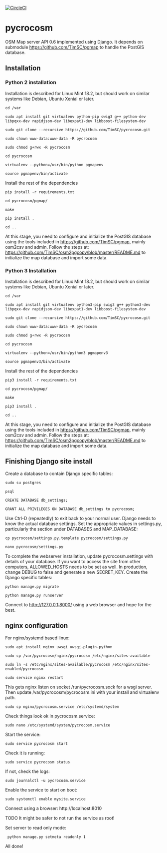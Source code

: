 [![CircleCI](https://circleci.com/gh/TimSC/pycrocosm.svg?style=svg)](https://circleci.com/gh/TimSC/pycrocosm)

# pycrocosm

OSM Map server API 0.6 implemented using Django. It depends on submodule https://github.com/TimSC/pgmap to handle the PostGIS database.

Installation
------------

### Python 2 installation

Installation is described for Linux Mint 18.2, but should work on similar systems like Debian, Ubuntu Xenial or later. 

    cd /var

    sudo apt install git virtualenv python-pip swig3 g++ python-dev libpqxx-dev rapidjson-dev libexpat1-dev libboost-filesystem-dev

    sudo git clone --recursive https://github.com/TimSC/pycrocosm.git

    sudo chown www-data:www-data -R pycrocosm

    sudo chmod g+rwx -R pycrocosm

    cd pycrocosm

    virtualenv --python=/usr/bin/python pgmapenv

    source pgmapenv/bin/activate

Install the rest of the dependencies

    pip install -r requirements.txt

    cd pycrocosm/pgmap/

    make

    pip install .

    cd ..

At this stage, you need to configure and initialize the PostGIS database using the tools included in https://github.com/TimSC/pgmap, mainly osm2csv and admin. Follow the steps at: https://github.com/TimSC/osm2pgcopy/blob/master/README.md to initialize the map database and import some data.

### Python 3 Installation

Installation is described for Linux Mint 18.2, but should work on similar systems like Debian, Ubuntu Xenial or later. 

    cd /var

    sudo apt install git virtualenv python3-pip swig3 g++ python3-dev libpqxx-dev rapidjson-dev libexpat1-dev libboost-filesystem-dev

    sudo git clone --recursive https://github.com/TimSC/pycrocosm.git

    sudo chown www-data:www-data -R pycrocosm

    sudo chmod g+rwx -R pycrocosm

    cd pycrocosm

    virtualenv --python=/usr/bin/python3 pgmapenv3

    source pgmapenv3/bin/activate

Install the rest of the dependencies

    pip3 install -r requirements.txt

    cd pycrocosm/pgmap/

    make

    pip3 install .

    cd ..

At this stage, you need to configure and initialize the PostGIS database using the tools included in https://github.com/TimSC/pgmap, mainly osm2csv and admin. Follow the steps at: https://github.com/TimSC/osm2pgcopy/blob/master/README.md to initialize the map database and import some data.

Finishing Django site install
-----------------------------

Create a database to contain Django specific tables:

    sudo su postgres

    psql

    CREATE DATABASE db_settings;

    GRANT ALL PRIVILEGES ON DATABASE db_settings to pycrocosm;

Use Ctrl-D (repeatedly) to exit back to your normal user. Django needs to know the actual database settings. Set the appropriate values in settings.py, particularly the section under DATABASES and MAP_DATABASE:

    cp pycrocosm/settings.py.template pycrocosm/settings.py

    nano pycrocosm/settings.py

To complete the webserver installation, update pycrocosm.settings with details of your database. If you want to access the site from other computers, ALLOWED_HOSTS needs to be set as well. In production, change DEBUG to false and generate a new SECRET_KEY. Create the Django specific tables:

    python manage.py migrate

    python manage.py runserver

Connect to http://127.0.0.1:8000/ using a web browser and hope for the best.

nginx configuration
-------------------

For nginx/systemd based linux:

    sudo apt install nginx uwsgi uwsgi-plugin-python

    sudo cp /var/pycrocosm/nginx/pycrocosm /etc/nginx/sites-available

    sudo ln -s /etc/nginx/sites-available/pycrocosm /etc/nginx/sites-enabled/pycrocosm

    sudo service nginx restart

This gets nginx listen on socket /run/pycrocosm.sock for a wsgi server. Then update /var/pycrocosm/pycrocosm.ini with your install and virtualenv path.

    sudo cp nginx/pycrocosm.service /etc/systemd/system

Check things look ok in pycrocosm.service:

    sudo nano /etc/systemd/system/pycrocosm.service

Start the service:

    sudo service pycrocosm start

Check it is running:

    sudo service pycrocosm status

If not, check the logs:

    sudo journalctl -u pycrocosm.service

Enable the service to start on boot:

    sudo systemctl enable mysite.service

Connect using a browser: http://localhost:8010

TODO It might be safer to not run the service as root!

Set server to read only mode: 

     python manage.py setmeta readonly 1

All done!

